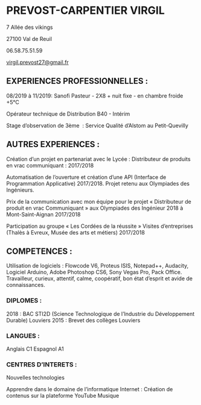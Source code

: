 
# PREVOST-CARPENTIER VIRGIL

7 Allée des vikings

27100 Val de Reuil

06.58.75.51.59

virgil.prevost27@gmail.fr

## **EXPERIENCES PROFESSIONNELLES :**

08/2019 à 11/2019: Sanofi Pasteur - 2X8 + nuit fixe - en chambre froide +5°C

Opérateur technique de Distribution B40 - Intérim

Stage d’observation de 3ème  : Service Qualité d’Alstom au      Petit-Quevilly

## **AUTRES EXPERIENCES :**

Création d’un projet en partenariat avec le Lycée : Distributeur de produits en vrac communiquant : 2017/2018

Automatisation de l’ouverture et création d’une API (Interface de Programmation 
Applicative) 2017/2018.
Projet retenu aux Olympiades des Ingénieurs.

Prix de la communication avec mon équipe pour le projet « Distributeur de produit en vrac 
Communiquant » aux Olympiades des Ingénieur 2018 à Mont-Saint-Aignan 2017/2018

Participation au groupe « Les Cordées de la réussite » Visites d’entreprises (Thalès à Evreux, 
Musée des arts et métiers) 2017/2018

## **COMPETENCES :**

Utilisation de logiciels :	Flowcode V6, Proteus ISIS, Notepad++, Audacity, Logiciel Arduino, Adobe Photoshop CS6, Sony Vegas Pro, Pack Office.
Travailleur, curieux, attentif, calme, coopératif, bon état d’esprit et avide de connaissances.

### **DIPLOMES :**

2018 : BAC STI2D (Science Technologique de l’Industrie du Développement Durable) Louviers
2015 : Brevet des collèges Louviers 


### **LANGUES :**

Anglais C1
Espagnol A1


### **CENTRES D’INTERETS :** 

Nouvelles technologies

Apprendre dans le domaine de l’informatique
Internet : Création de contenus sur la plateforme YouTube 
Musique

